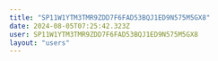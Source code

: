 ```yaml
---
title: "SP11W1YTM3TMR9ZDD7F6FAD53BQJ1ED9N575M5GX8"
date: 2024-08-05T07:25:42.323Z
user: SP11W1YTM3TMR9ZDD7F6FAD53BQJ1ED9N575M5GX8
layout: "users"
---
```

    